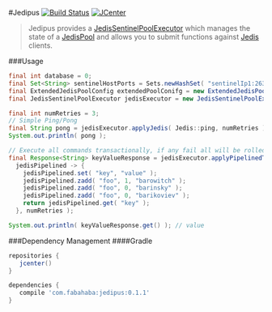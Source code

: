 #Jedipus [![Build Status](https://travis-ci.org/jamespedwards42/jedipus.svg?branch=master)](https://travis-ci.org/jamespedwards42/jedipus) [![JCenter](https://api.bintray.com/packages/jamespedwards42/libs/jedipus/images/download.svg) ](https://bintray.com/jamespedwards42/libs/jedipus/_latestVersion)

>Jedipus provides a [JedisSentinelPoolExecutor](/jamespedwards42/jedipus/blob/master/src/main/java/com/fabahaba/jedipus/JedisSentinelPoolExecutor.java) which manages the state of a [JedisPool](https://github.com/xetorthio/jedis/wiki/Getting-started#basic-usage-example) and allows you to submit functions against [Jedis](https://github.com/xetorthio/jedis) clients.

###Usage
```java
final int database = 0;
final Set<String> sentinelHostPorts = Sets.newHashSet( "sentinelIp1:26379", "sentinelIp2:26379", "sentinelIp3:26379" );
final ExtendedJedisPoolConfig extendedPoolConifg = new ExtendedJedisPoolConfig().withMaxTotal( 100 ).withConnectionTimeoutMillis( 4000 );
final JedisSentinelPoolExecutor jedisExecutor = new JedisSentinelPoolExecutor( "masterName", database, sentinelHostPorts, "password", extendedPoolConifg );

final int numRetries = 3;
// Simple Ping/Pong
final String pong = jedisExecutor.applyJedis( Jedis::ping, numRetries );
System.out.println( pong );

// Execute all commands transactionally, if any fail all will be rolled back.
final Response<String> keyValueResponse = jedisExecutor.applyPipelinedTransaction(
  jedisPipelined -> {
    jedisPipelined.set( "key", "value" );
    jedisPipelined.zadd( "foo", 1, "barowitch" );
    jedisPipelined.zadd( "foo", 0, "barinsky" );
    jedisPipelined.zadd( "foo", 0, "barikoviev" );
    return jedisPipelined.get( "key" );
  }, numRetries );

System.out.println( keyValueResponse.get() ); // value
```

###Dependency Management
####Gradle
```groovy
repositories {
   jcenter()
}

dependencies {
   compile 'com.fabahaba:jedipus:0.1.1'
}
```
